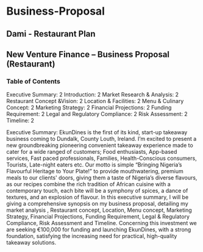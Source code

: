 # Business-Proposal
## Dami - Restaurant Plan
## New Venture Finance – Business Proposal (Restaurant) 

### Table of Contents
Executive Summary:	2
Introduction:	2
Market Research & Analysis:	2
Restaurant Concept &Vision:	2
Location & Facilities:	2
Menu & Culinary Concept:	2
Marketing Strategy:	2
Financial Projections:	2
Funding Requirement:	2
Legal and Regulatory Compliance:	2
Risk Assessment:	2
Timeline:	2

Executive Summary:
EkunDines is the first of its kind, start-up takeaway business coming to Dundalk, County Louth, Ireland. I’m excited to present a new groundbreaking pioneering convenient takeaway experience made to cater for a wide ranged of customers; Food enthusiasts, App-based services, Fast paced professionals, Families, Health-Conscious consumers, Tourists, Late-night eaters etc.
Our motto is simple “Bringing Nigeria’s Flavourful Heritage to Your Plate!” to provide mouthwatering, premium meals to our clients' doors, giving them a taste of Nigeria’s diverse flavours, as our recipes combine the rich tradition of African cuisine with a contemporary touch, each bite will be a symphony of spices, a dance of textures, and an explosion of flavour. 
In this executive summary, I will be giving a comprehensive synopsis on my business proposal, detailing my market analysis , Restaurant concept, Location, Menu concept, Marketing Strategy, Financial Projections, Funding Requirement, Legal & Regulatory Compliance, Risk Assessment and Timeline. Concerning this investment we are seeking €100,000 for funding and launching EkunDines, with a strong foundation, satisfying the increasing need for practical, high-quality takeaway solutions.

